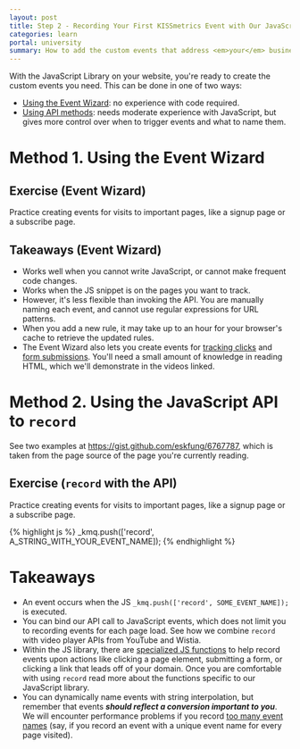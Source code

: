 ```yaml
---
layout: post
title: Step 2 - Recording Your First KISSmetrics Event with Our JavaScript
categories: learn
portal: university
summary: How to add the custom events that address <em>your</em> business' conversions.
---
```

With the JavaScript Library on your website, you're ready to create the custom events you need. This can be done in one of two ways:

* [Using the Event Wizard][using-ew]: no experience with code required.
* [Using API methods][using-api]: needs moderate experience with JavaScript, but gives more control over when to trigger events and what to name them.

<a name="using-event-wizard"></a>
# Method 1. Using the Event Wizard

<div id="wistia_700b63755a" class="wistia_embed wistia-embed" data-video-width="640" data-video-height="400"></div>

## Exercise (Event Wizard)

Practice creating events for visits to important pages, like a signup page or a subscribe page.

## Takeaways (Event Wizard)

* Works well when you cannot write JavaScript, or cannot make frequent code changes.
* Works when the JS snippet is on the pages you want to track.
* However, it's less flexible than invoking the API. You are manually naming each event, and cannot use regular expressions for URL patterns.
* When you add a new rule, it may take up to an hour for your browser's cache to retrieve the updated rules.
* The Event Wizard also lets you create events for [tracking clicks][click-tutorial] and [form submissions][form-tutorial]. You'll need a small amount of knowledge in reading HTML, which we'll demonstrate in the videos linked.

<a name="using-javascript-api"></a>
# Method 2. Using the JavaScript API to `record`

See two examples at <https://gist.github.com/eskfung/6767787>, which is taken from the page source of the page you're currently reading.

## Exercise (`record` with the API)

Practice creating events for visits to important pages, like a signup page or a subscribe page.

{% highlight js %}
_kmq.push(['record', A_STRING_WITH_YOUR_EVENT_NAME]);
{% endhighlight %}

# Takeaways

* An event occurs when the JS `_kmq.push(['record', SOME_EVENT_NAME]);` is executed.
* You can bind our API call to JavaScript events, which does not limit you to recording events for each page load. See how we combine `record` with video player APIs from YouTube and Wistia.
* Within the JS library, there are [specialized JS functions][js-specific] to help record events upon actions like clicking a page element, submitting a form, or clicking a link that leads off of your domain. Once you are comfortable with using `record` read more about the functions specific to our JavaScript library.
* You can dynamically name events with string interpolation, but remember that events ***should reflect a conversion important to you***. We will encounter performance problems if you record [too many event names][too-many-events] (say, if you record an event with a unique event name for every page visited).

[using-ew]: #using-event-wizard
[using-api]: #using-javascript-api
[video-api]: /how-tos/tracking-video
[js-specific]: /apis/javascript/javascript-specific
[too-many-events]: /troubleshooting/too-many-event-names
[click-tutorial]: /tutorial/event-library-tutorial/events-clicks-tutorial
[form-tutorial]: /tutorial/event-library-tutorial/events-form-tutorial

<script charset="ISO-8859-1" src="http://fast.wistia.com/static/E-v1.js">
</script>
<script type="text/javascript">
loadKMTrackableVideo("700b63755a", "Events: Visits the URL");
</script>